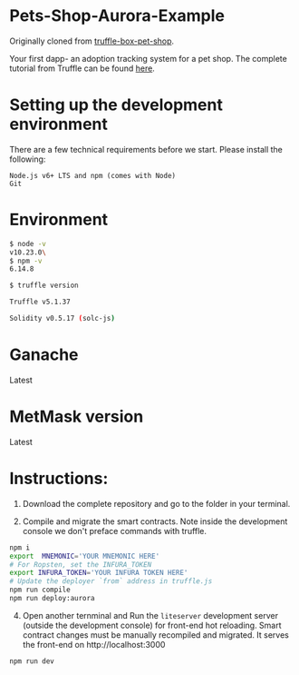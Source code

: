 # Pets-Shop-Aurora-Example

Originally cloned from [truffle-box-pet-shop](https://github.com/truffle-box/pet-shop-box).

Your first dapp- an adoption tracking system for a pet shop. The complete tutorial from Truffle can be found [here](http://truffleframework.com/tutorials/pet-shop).

# Setting up the development environment
There are a few technical requirements before we start. Please install the following:

    Node.js v6+ LTS and npm (comes with Node)
    Git

# Environment
```bash
$ node -v
v10.23.0\
$ npm -v
6.14.8

$ truffle version

Truffle v5.1.37

Solidity v0.5.17 (solc-js)
```
# Ganache
Latest

# MetMask version
Latest

# Instructions:
1. Download the complete repository and go to the folder in your terminal.

3. Compile and migrate the smart contracts. Note inside the development console we don't preface commands with truffle.
```bash
npm i
export  MNEMONIC='YOUR MNEMONIC HERE'
# For Ropsten, set the INFURA_TOKEN
export INFURA_TOKEN='YOUR INFURA TOKEN HERE'
# Update the deployer `from` address in truffle.js
npm run compile
npm run deploy:aurora
```

4. Open another ternminal and Run the `liteserver` development server (outside the development console) for front-end hot reloading. Smart contract changes must be manually recompiled and migrated. It serves the front-end on http://localhost:3000

```bash
npm run dev
```


